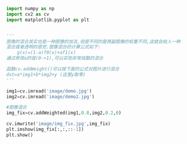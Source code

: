 
<BlogInfo id="623" title="10.图像的混合" author="白日梦想猿" pv=0 read_times=0 pre_cost_time=0分22秒 category="图像处理" tag_list="['图像处理']" create_time="2021.08.11 09:04:03" update_time="2021.08.11 09:15:39" />

```python
import numpy as np
import cv2 as cv
import matplotlib.pyplot as plt


'''
图像的混合其实也是一种图像的加法,但是不同的是两副图像的权重不同,这就会给人一种
混合或者透明的感觉.图像混合的计算公式如下:
    g(x)=(1-a)f0(x)+af1(x)
通过修改a的值(0->1),可以实现非常炫酷的混合

函数cv.addWeight()可以按下面的公式对图片进行混合
dst=a*img1+b*img2+y (这里y取零)
'''

img1=cv.imread('image/demo.jpg')
img2=cv.imread('image/demo2.jpg')

#图像混合
img_fix=cv.addWeighted(img1,0.8,img2,0.2,0)

cv.imwrite('image/img_fix.jpg',img_fix)
plt.imshow(img_fix[:,:,::-1])
plt.show()
```
